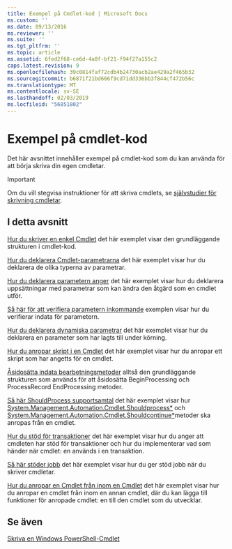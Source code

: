 ```yaml
---
title: Exempel på Cmdlet-kod | Microsoft Docs
ms.custom: ''
ms.date: 09/13/2016
ms.reviewer: ''
ms.suite: ''
ms.tgt_pltfrm: ''
ms.topic: article
ms.assetid: 6fed2f68-ce6d-4a8f-bf21-f94f27a155c2
caps.latest.revision: 9
ms.openlocfilehash: 39c0814faf72cdb4b24730acb2ae429a2f465b32
ms.sourcegitcommit: b6871f21bd666f9cd71dd336bb3f844cf472b56c
ms.translationtype: MT
ms.contentlocale: sv-SE
ms.lasthandoff: 02/03/2019
ms.locfileid: "56851802"
---
```

# <a name="examples-of-cmdlet-code"></a>Exempel på cmdlet-kod

Det här avsnittet innehåller exempel på cmdlet-kod som du kan använda för att börja skriva din egen cmdletar.

> [!IMPORTANT]
> Om du vill stegvisa instruktioner för att skriva cmdlets, se [självstudier för skrivning cmdletar](./tutorials-for-writing-cmdlets.md).

## <a name="in-this-section"></a>I detta avsnitt

[Hur du skriver en enkel Cmdlet](./how-to-write-a-simple-cmdlet.md) det här exemplet visar den grundläggande strukturen i cmdlet-kod.

[Hur du deklarera Cmdlet-parametrarna](./how-to-declare-cmdlet-parameters.md) det här exemplet visar hur du deklarera de olika typerna av parametrar.

[Hur du deklarera parametern anger](./how-to-declare-parameter-sets.md) det här exemplet visar hur du deklarera uppsättningar med parametrar som kan ändra den åtgärd som en cmdlet utför.

[Så här för att verifiera parametern inkommande](./how-to-validate-parameter-input.md) exemplen visar hur du verifierar indata för parametern.

[Hur du deklarera dynamiska parametrar](./how-to-declare-dynamic-parameters.md) det här exemplet visar hur du deklarera en parameter som har lagts till under körning.

[Hur du anropar skript i en Cmdlet](./how-to-invoke-scripts-within-a-cmdlet.md) det här exemplet visar hur du anropar ett skript som har angetts för en cmdlet.

[Åsidosätta indata bearbetningsmetoder](./how-to-override-input-processing-methods.md) alltså den grundläggande strukturen som används för att åsidosätta BeginProcessing och ProcessRecord EndProcessing metoder.

[Så här ShouldProcess supportsamtal](./how-to-request-confirmations.md) det här exemplet visar hur [System.Management.Automation.Cmdlet.Shouldprocess*](/dotnet/api/System.Management.Automation.Cmdlet.ShouldProcess) och [System.Management.Automation.Cmdlet.Shouldcontinue*](/dotnet/api/System.Management.Automation.Cmdlet.ShouldContinue)metoder ska anropas från en cmdlet.

[Hur du stöd för transaktioner](./how-to-support-transactions.md) det här exemplet visar hur du anger att cmdleten har stöd för transaktioner och hur du implementerar vad som händer när cmdlet: en används i en transaktion.

[Så här stöder jobb](./how-to-support-jobs.md) det här exemplet visar hur du ger stöd jobb när du skriver cmdletar.

[Hur du anropar en Cmdlet från inom en Cmdlet](./how-to-invoke-a-cmdlet-from-within-a-cmdlet.md) det här exemplet visar hur du anropar en cmdlet från inom en annan cmdlet, där du kan lägga till funktioner för anropade cmdlet: en till den cmdlet som du utvecklar.

## <a name="see-also"></a>Se även

[Skriva en Windows PowerShell-Cmdlet](./writing-a-windows-powershell-cmdlet.md)
